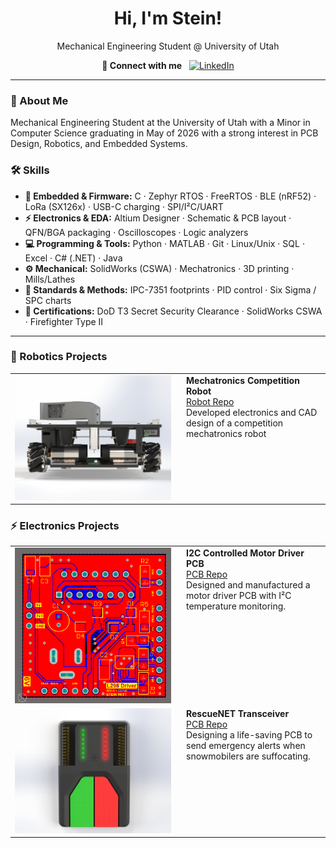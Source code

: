 <h1 align="center">Hi, I'm Stein!</h1>
<p align="center">
  Mechanical Engineering Student @ University of Utah
</p>

<p align="center">
  <b>🤳 Connect with me</b>&nbsp;&nbsp;
  <a href="https://linkedin.com/in/steinwitt" title="LinkedIn">
    <img alt="LinkedIn" width="24" src="https://cdn.jsdelivr.net/npm/simple-icons@v3/icons/linkedin.svg">
  </a>
</p>

---

### 👋 About Me
Mechanical Engineering Student at the University of Utah with a Minor in Computer Science graduating in May of 2026 with a strong interest in PCB Design, Robotics, and Embedded Systems.

### 🛠️ Skills
- **🤖 Embedded & Firmware:** C · Zephyr RTOS · FreeRTOS · BLE (nRF52) · LoRa (SX126x) · USB-C charging · SPI/I²C/UART  
- **⚡ Electronics & EDA:** Altium Designer · Schematic & PCB layout · QFN/BGA packaging · Oscilloscopes · Logic analyzers  
- **💻 Programming & Tools:** Python · MATLAB · Git · Linux/Unix · SQL · Excel · C# (.NET) · Java  
- **⚙️ Mechanical:** SolidWorks (CSWA) · Mechatronics · 3D printing · Mills/Lathes  
- **📐 Standards & Methods:** IPC-7351 footprints · PID control · Six Sigma / SPC charts  
- **📜 Certifications:** DoD T3 Secret Security Clearance · SolidWorks CSWA · Firefighter Type II

---

### 🤖 Robotics Projects

<table>
  <tr>
    <td width="260" valign="top">
      <a href="https://github.com/steinwitt/mechatronics">
        <img src="assets/Front_View.png" alt="Mechatronics robot" width="250">
      </a>
    </td>
    <td valign="top">
      <b>Mechatronics Competition Robot</b><br>
      <a href="https://github.com/steinwitt/mechatronics">Robot Repo</a><br>
      Developed electronics and CAD design of a competition mechatronics robot
    </td>
  </tr>
</table>

### ⚡ Electronics Projects

<table>
  <tr>
    <td width="260" valign="top">
      <a href="https://github.com/steinwitt/motor_driver_pcb">
        <img src="assets/top_view.png" alt="I2C Motor Driver PCB" width="250">
      </a>
    </td>
    <td valign="top">
      <b>I2C Controlled Motor Driver PCB</b><br>
      <a href="https://github.com/steinwitt/motor_driver_pcb">PCB Repo</a><br>
      Designed and manufactured a motor driver PCB with I²C temperature monitoring.
    </td>
  </tr>


  <tr>
    <td width="260" valign="top">
      <a href="https://github.com/steinwitt/rescuenet">
        <img src="assets/enclosure.jpg" alt="PCB" width="250">
      </a>
    </td>
    <td valign="top">
      <b>RescueNET Transceiver</b><br>
      <a href="https://github.com/steinwitt/rescuenet">PCB Repo</a><br>
      Designing a life-saving PCB to send emergency alerts when snowmobilers are
      suffocating.
    </td>
  </tr>
</table>

